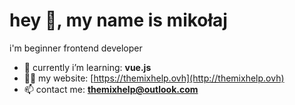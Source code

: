 # hey 👋, my name is mikołaj
i'm beginner frontend developer

- 🌱 currently i’m learning: **vue.js**
- 👨‍💻 my website: [https://themixhelp.ovh](http://themixhelp.ovh)
- 📫 contact me: **themixhelp@outlook.com**
